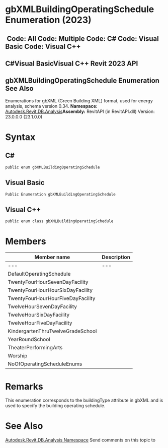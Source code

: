 # gbXMLBuildingOperatingSchedule Enumeration (2023)

﻿
 Code: All Code: Multiple Code: C# Code: Visual Basic Code: Visual C++   
---  
C#Visual BasicVisual C++
Revit 2023 API  
---  
gbXMLBuildingOperatingSchedule Enumeration  
See Also  
---  
Enumerations for gbXML (Green Building XML) format, used for energy analysis, schema version 0.34. 
**Namespace:** [Autodesk.Revit.DB.Analysis](958e2e12-587d-f188-5d7b-f13d7dbfdf48.md "Autodesk.Revit.DB.Analysis Namespace")**Assembly:** RevitAPI (in RevitAPI.dll) Version: 23.0.0.0 (23.1.0.0)
# Syntax
C#  
---  
```text
public enum gbXMLBuildingOperatingSchedule
```
  
Visual Basic  
---  
```text
Public Enumeration gbXMLBuildingOperatingSchedule
```
  
Visual C++  
---  
```text
public enum class gbXMLBuildingOperatingSchedule
```
  
# Members
| Member name | Description |
| --- | --- |
| --- | --- |
| DefaultOperatingSchedule |
| TwentyFourHourSevenDayFacility |
| TwentyFourHourHourSixDayFacility |
| TwentyFourHourHourFiveDayFacility |
| TwelveHourSevenDayFacility |
| TwelveHourSixDayFacility |
| TwelveHourFiveDayFacility |
| KindergartenThruTwelveGradeSchool |
| YearRoundSchool |
| TheaterPerformingArts |
| Worship |
| NoOfOperatingScheduleEnums |

# Remarks
This enumeration corresponds to the buildingType attribute in gbXML and is used to specify the building operating schedule. 
# See Also
[Autodesk.Revit.DB.Analysis Namespace](958e2e12-587d-f188-5d7b-f13d7dbfdf48.md "Autodesk.Revit.DB.Analysis Namespace")
Send comments on this topic to 